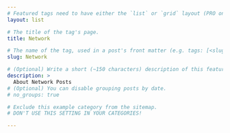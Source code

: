```yaml
---
# Featured tags need to have either the `list` or `grid` layout (PRO only).
layout: list

# The title of the tag's page.
title: Network

# The name of the tag, used in a post's front matter (e.g. tags: [<slug>]).
slug: Network

# (Optional) Write a short (~150 characters) description of this featured tag.
description: >
  About Network Posts
# (Optional) You can disable grouping posts by date.
# no_groups: true

# Exclude this example category from the sitemap.
# DON'T USE THIS SETTING IN YOUR CATEGORIES!

---
```

